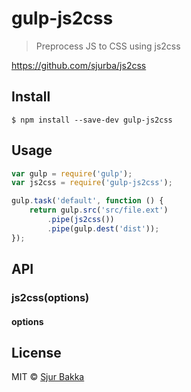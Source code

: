 # gulp-js2css

> Preprocess JS to CSS using js2css

https://github.com/sjurba/js2css


## Install

```
$ npm install --save-dev gulp-js2css
```


## Usage

```js
var gulp = require('gulp');
var js2css = require('gulp-js2css');

gulp.task('default', function () {
	return gulp.src('src/file.ext')
		.pipe(js2css())
		.pipe(gulp.dest('dist'));
});
```


## API

### js2css(options)

#### options

#####


## License

MIT © [Sjur Bakka](http://sjurba.github.io)
